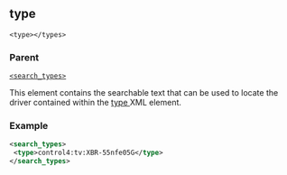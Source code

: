 ## type

`<type></types>`


### Parent

[`<search_types>`][1]


This element contains the searchable text that can be used to locate the driver contained within the [type ][2]XML element. 


### Example

```xml
<search_types>
 <type>control4:tv:XBR-55nfe05G</type>
</search_types>
```

[1]:	https://control4.github.io/docs-driverworks-xml/#searchtypes
[2]:	https://control4.github.io/docs-driverworks-xml/#type
